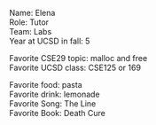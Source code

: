 Name: Elena  
Role: Tutor  
Team: Labs  
Year at UCSD in fall: 5

Favorite CSE29 topic: malloc and free  
Favorite UCSD class: CSE125 or 169

Favorite food: pasta  
Favorite drink: lemonade  
Favorite Song: The Line  
Favorite Book: Death Cure
